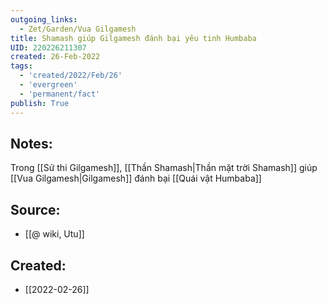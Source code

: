 ```yaml
---
outgoing_links:
  - Zet/Garden/Vua Gilgamesh
title: Shamash giúp Gilgamesh đánh bại yêu tinh Humbaba
UID: 220226211307
created: 26-Feb-2022
tags:
  - 'created/2022/Feb/26'
  - 'evergreen'
  - 'permanent/fact'
publish: True
---
```

## Notes:
Trong [[Sử thi Gilgamesh]], [[Thần Shamash|Thần mặt trời Shamash]] giúp [[Vua Gilgamesh|Gilgamesh]] đánh bại [[Quái vật Humbaba]]

## Source:
- [[@ wiki, Utu]]




## Created:
- [[2022-02-26]]
